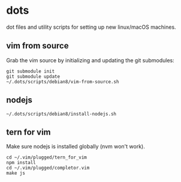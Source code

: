 # dots

dot files and utility scripts for setting up new linux/macOS machines.

## vim from source

Grab the vim source by initializing and updating the git submodules:

```
git submodule init
git submodule update
~/.dots/scripts/debian8/vim-from-source.sh
```

## nodejs
```
~/.dots/scripts/debian8/install-nodejs.sh
```

## tern for vim

Make sure nodejs is installed globally (nvm won't work).
```
cd ~/.vim/plugged/tern_for_vim
npm install
cd ~/.vim/plugged/completor.vim
make js
```
